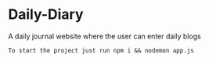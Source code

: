# Daily-Diary
 A daily journal website where the user can enter daily blogs
 ```
 To start the project just run npm i && nodemon app.js
 ```
